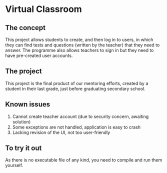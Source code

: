 # Virtual Classroom
## The concept
This project allows students to create, and then log in to users, in which they can find tests and questions (written by the teacher) that they need to answer.
The programme also allows teachers to sign in but they need to have pre-created user accounts.
## The project
This project is the final product of our mentoring efforts, created by a student in their last grade, just before graduating secondary school.
## Known issues
1. Cannot create teacher account (due to security concern, awaiting solution)
2. Some exceptions are not handled, application is easy to crash
3. Lacking revision of the UI, not too user-friendly

## To try it out
As there is no executable file of any kind, you need to compile and run them yourself.
